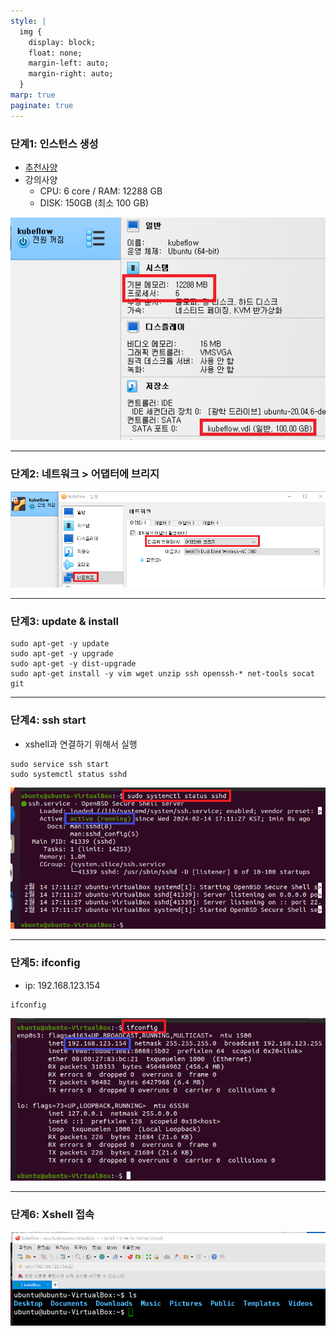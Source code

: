 ```yaml
---
style: |
  img {
    display: block;
    float: none;
    margin-left: auto;
    margin-right: auto;
  }
marp: true
paginate: true
---
```

### 단계1: 인스턴스 생성 
- [추천사양](https://v0-3.kubeflow.org/docs/started/getting-started-minikube/)
- 강의사양
    - CPU: 6 core / RAM: 12288 GB
    - DISK: 150GB (최소 100 GB)

![bg right w:600](./img/image.png)

---
### 단계2: 네트워크 > 어댑터에 브리지
![alt text](./img/image-1.png)

---
### 단계3: update & install
```shell
sudo apt-get -y update
sudo apt-get -y upgrade
sudo apt-get -y dist-upgrade
sudo apt-get install -y vim wget unzip ssh openssh-* net-tools socat git
```

---
### 단계4: ssh start 
- xshell과 연결하기 위해서 실행 
```shell
sudo service ssh start
sudo systemctl status sshd
```
![alt text](./img/image-2.png)

---
### 단계5: ifconfig
- ip: 192.168.123.154
```shell
ifconfig
```
![alt text](./img/image-3.png)

---
### 단계6: Xshell 접속 
![alt text](./img/image-4.png)



